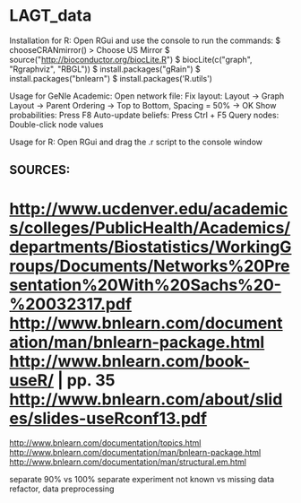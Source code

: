 # LAGT_data

Installation for R:
  Open RGui and use the console to run the commands:
    $ chooseCRANmirror()
      > Choose US Mirror
    $ source("http://bioconductor.org/biocLite.R")
    $ biocLite(c("graph", "Rgraphviz", "RBGL"))
    $ install.packages("gRain")
    $ install.packages("bnlearn")
    $ install.packages('R.utils')

Usage for GeNIe Academic:
  Open network file:
    Fix layout: Layout -> Graph Layout -> Parent Ordering -> Top to Bottom, Spacing = 50% -> OK
    Show probabilities: Press F8
    Auto-update beliefs: Press Ctrl + F5
    Query nodes: Double-click node values 

Usage for R:
  Open RGui and drag the .r script to the console window


## SOURCES: 
http://www.ucdenver.edu/academics/colleges/PublicHealth/Academics/departments/Biostatistics/WorkingGroups/Documents/Networks%20Presentation%20With%20Sachs%20-%20032317.pdf
http://www.bnlearn.com/documentation/man/bnlearn-package.html
http://www.bnlearn.com/book-useR/ | pp. 35
http://www.bnlearn.com/about/slides/slides-useRconf13.pdf
=============================================


http://www.bnlearn.com/documentation/topics.html
http://www.bnlearn.com/documentation/man/bnlearn-package.html
http://www.bnlearn.com/documentation/man/structural.em.html

separate 90% vs 100%
separate experiment not known vs missing data 
refactor, data preprocessing

